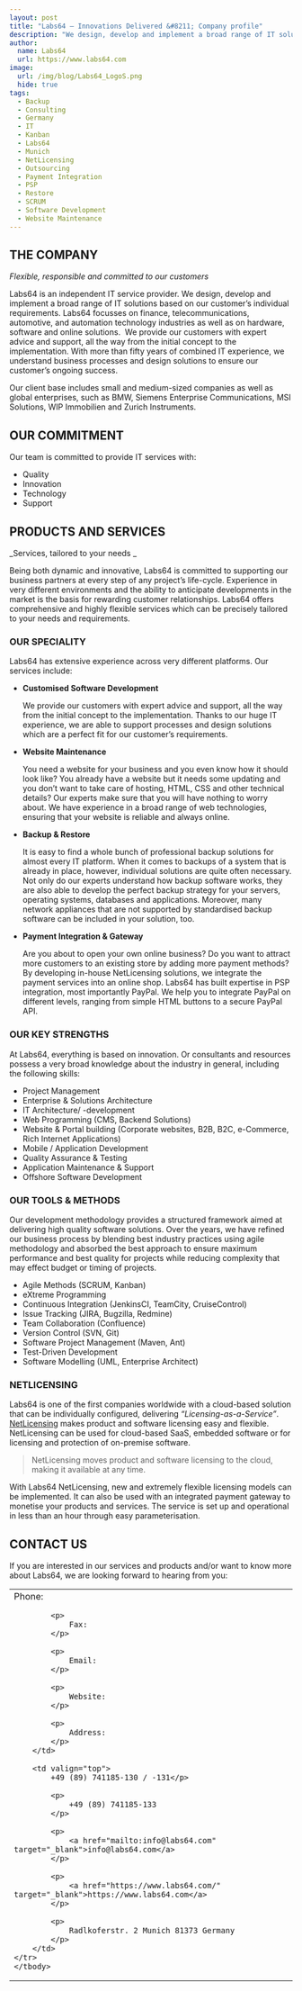 ```yaml
---
layout: post
title: "Labs64 – Innovations Delivered &#8211; Company profile"
description: "We design, develop and implement a broad range of IT solutions based on our customer&#8217;s individual requirements."
author:
  name: Labs64
  url: https://www.labs64.com
image:
  url: /img/blog/Labs64_LogoS.png
  hide: true
tags:
  - Backup
  - Consulting
  - Germany
  - IT
  - Kanban
  - Labs64
  - Munich
  - NetLicensing
  - Outsourcing
  - Payment Integration
  - PSP
  - Restore
  - SCRUM
  - Software Development
  - Website Maintenance
---
```


## THE COMPANY

_Flexible, responsible and committed to our customers_

Labs64 is an independent IT service provider. We design, develop and implement a broad range of IT solutions based on our customer&#8217;s individual requirements. Labs64 focusses on finance, telecommunications, automotive, and automation technology industries as well as on hardware, software and online solutions.  We provide our customers with expert advice and support, all the way from the initial concept to the implementation. With more than fifty years of combined IT experience, we understand business processes and design solutions to ensure our customer&#8217;s ongoing success.

Our client base includes small and medium-sized companies as well as global enterprises, such as BMW, Siemens Enterprise Communications, MSI Solutions, WIP Immobilien and Zurich Instruments.

## OUR COMMITMENT

Our team is committed to provide IT services with:

  * Quality
  * Innovation
  * Technology
  * Support

## PRODUCTS AND SERVICES

_Services, tailored to your needs _

Being both dynamic and innovative, Labs64 is committed to supporting our business partners at every step of any project&#8217;s life-cycle. Experience in very different environments and the ability to anticipate developments in the market is the basis for rewarding customer relationships. Labs64 offers comprehensive and highly flexible services which can be precisely tailored to your needs and requirements.

### OUR SPECIALITY

Labs64 has extensive experience across very different platforms. Our services include:

  * **Customised Software Development**

    We provide our customers with expert advice and support, all the way from the initial concept to the implementation. Thanks to our huge IT experience, we are able to support processes and design solutions which are a perfect fit for our customer&#8217;s requirements.
  * **Website Maintenance**

    You need a website for your business and you even know how it should look like? You already have a website but it needs some updating and you don&#8217;t want to take care of hosting, HTML, CSS and other technical details? Our experts make sure that you will have nothing to worry about. We have experience in a broad range of web technologies, ensuring that your website is reliable and always online.
  * **Backup & Restore**

    It is easy to find a whole bunch of professional backup solutions for almost every IT platform. When it comes to backups of a system that is already in place, however, individual solutions are quite often necessary. Not only do our experts understand how backup software works, they are also able to develop the perfect backup strategy for your servers, operating systems, databases and applications. Moreover, many network appliances that are not supported by standardised backup software can be included in your solution, too.
  * **Payment Integration & Gateway**

    Are you about to open your own online business? Do you want to attract more customers to an existing store by adding more payment methods? By developing in-house NetLicensing solutions, we integrate the payment services into an online shop. Labs64 has built expertise in PSP integration, most importantly PayPal. We help you to integrate PayPal on different levels, ranging from simple HTML buttons to a secure PayPal API.

### OUR KEY STRENGTHS

At Labs64, everything is based on innovation. Or consultants and resources possess a very broad knowledge about the industry in general, including the following skills:

  * Project Management
  * Enterprise & Solutions Architecture
  * IT Architecture/ -development
  * Web Programming (CMS, Backend Solutions)
  * Website & Portal building (Corporate websites, B2B, B2C, e-Commerce, Rich Internet Applications)
  * Mobile / Application Development
  * Quality Assurance & Testing
  * Application Maintenance & Support
  * Offshore Software Development

### OUR TOOLS & METHODS

Our development methodology provides a structured framework aimed at delivering high quality software solutions. Over the years, we have refined our business process by blending best industry practices using agile methodology and absorbed the best approach to ensure maximum performance and best quality for projects while reducing complexity that may effect budget or timing of projects.

  * Agile Methods (SCRUM, Kanban)
  * eXtreme Programming
  * Continuous Integration (JenkinsCI, TeamCity, CruiseControl)
  * Issue Tracking (JIRA, Bugzilla, Redmine)
  * Team Collaboration (Confluence)
  * Version Control (SVN, Git)
  * Software Project Management (Maven, Ant)
  * Test-Driven Development
  * Software Modelling (UML, Enterprise Architect)

### NETLICENSING

Labs64 is one of the first companies worldwide with a cloud-based solution that can be individually configured, delivering _“Licensing-as-a-Service”_. [NetLicensing](https://netlicensing.io) makes product and software licensing easy and flexible. NetLicensing can be used for cloud-based SaaS, embedded software or for licensing and protection of on-premise software.

> NetLicensing moves product and software licensing to the cloud, making it available at any time.

With Labs64 NetLicensing, new and extremely flexible licensing models can be implemented. It can also be used with an integrated payment gateway to monetise your products and services. The service is set up and operational in less than an hour through easy parameterisation.

## CONTACT US

If you are interested in our services and products and/or want to know more about Labs64, we are looking forward to hearing from you:

<table width="100%" border="0" cellspacing="0" cellpadding="5">
    <tr>
        <td valign="top" width="10%">
            Phone:</p>

            <p>
                Fax:
            </p>

            <p>
                Email:
            </p>

            <p>
                Website:
            </p>

            <p>
                Address:
            </p>
        </td>

        <td valign="top">
            +49 (89) 741185-130 / -131</p>

            <p>
                +49 (89) 741185-133
            </p>

            <p>
                <a href="mailto:info@labs64.com" target="_blank">info@labs64.com</a>
            </p>

            <p>
                <a href="https://www.labs64.com/" target="_blank">https://www.labs64.com</a>
            </p>

            <p>
                Radlkoferstr. 2 Munich 81373 Germany
            </p>
        </td>
    </tr>
    </tbody>
</table>
